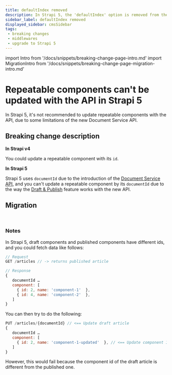 ```yaml
---
title: defaultIndex removed
description: In Strapi 5, the 'defaultIndex' option is removed from the 'public' middleware.
sidebar_label: defaultIndex removed
displayed_sidebar: cmsSidebar
tags:
 - breaking changes
 - middlewares
 - upgrade to Strapi 5
---
```


import Intro from '/docs/snippets/breaking-change-page-intro.md'
import MigrationIntro from '/docs/snippets/breaking-change-page-migration-intro.md'

#  Repeatable components can't be updated with the API in Strapi 5

In Strapi 5, it's not recommended to update repeatable components with the API, due to some limitations of the new Document Service API.

 <Intro />

<BreakingChangeIdCard
  plugins
/>

## Breaking change description

<SideBySideContainer>

<SideBySideColumn>

**In Strapi v4**

You could update a repeatable component with its `id`.

</SideBySideColumn>

<SideBySideColumn>

**In Strapi 5**

Strapi 5 uses `documentId` due to the introduction of the [Document Service API](/cms/api/document-service), and you can't update a repeatable component by its `documentId` due to the way the [Draft & Publish](/cms/features/draft-and-publish) feature works with the new API.

</SideBySideColumn>

</SideBySideContainer>

## Migration

<br/>

### Notes

In Strapi 5, draft components and published components have different ids, and you could fetch data like follows:

```js
// Request
GET /articles // -> returns published article

// Response
{
   documentId …
   component: [
     { id: 2, name: 'component-1'  },
     { id: 4, name: 'component-2'  },
   ]
}
```

You can then try to do the following:

```js
PUT /articles/{documentId} // <== Update draft article
{
   documentId …
   component: [
     { id: 2, name: 'component-1-updated'  }, // <== Update component 1
   ]
}
```

However, this would fail because the component id of the draft article is different from the published one.
